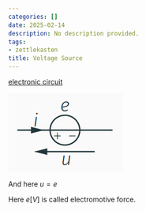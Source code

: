 ```yaml
---
categories: []
date: 2025-02-14
description: No description provided.
tags:
- zettlekasten
title: Voltage Source
---
```


[electronic circuit](electronic%20circuit)

![Pasted image 20221026205842](attachments/Pasted%20image%2020221026205842.png)

And here $u=e$

Here $e[V]$ is called electromotive force.